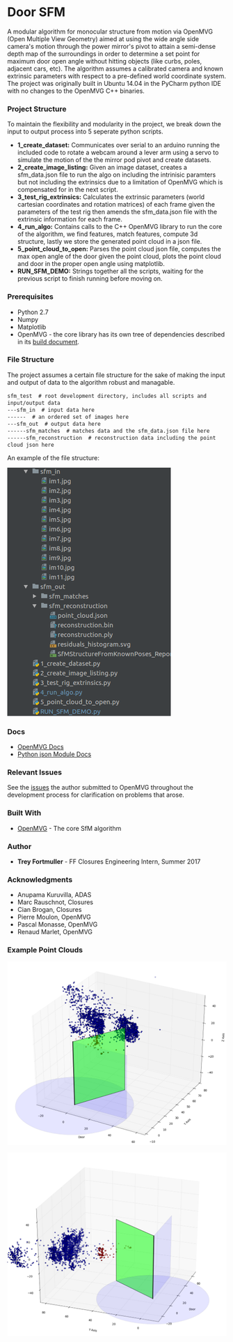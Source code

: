 # Door SFM

A modular algorithm for monocular structure from motion via OpenMVG (Open Multiple View Geometry) aimed at using the wide angle side camera's motion through the power mirror's pivot to attain a semi-dense depth map of the surroundings in order to determine a set point for maximum door open angle without hitting objects (like curbs, poles, adjacent cars, etc). The algorithm assumes a calibrated camera and known extrinsic parameters with respect to a pre-defined world coordinate system. The project was originally built in Ubuntu 14.04 in the PyCharm python IDE with no changes to the OpenMVG C++ binaries.

### Project Structure

To maintain the flexibility and modularity in the project, we break down the input to output process into 5 seperate python scripts.
* **1_create_dataset:** Communicates over serial to an arduino running the included code to rotate a webcam around a lever arm using a servo to simulate the motion of the the mirror pod pivot and create datasets.
* **2_create_image_listing:** Given an image dataset, creates a sfm_data.json file to run the algo on including the intrinisic paramters but not including the extrinsics due to a limitation of OpenMVG which is compensated for in the next script.
* **3_test_rig_extrinsics:** Calculates the extrinsic parameters (world cartesian coordinates and rotation matrices) of each frame given the parameters of the test rig then amends the sfm_data.json file with the extrinsic information for each frame.
* **4_run_algo:** Contains calls to the C++ OpenMVG library to run the core of the algorithm, we find features, match features, compute 3d structure, lastly we store the generated point cloud in a json file.
* **5_point_cloud_to_open:** Parses the point cloud json file, computes the max open angle of the door given the point cloud, plots the point cloud and door in the proper open angle using matplotlib.
* **RUN_SFM_DEMO:** Strings together all the scripts, waiting for the previous script to finish running before moving on.

### Prerequisites

* Python 2.7
* Numpy
* Matplotlib
* OpenMVG - the core library has its own tree of dependencies described in its [build document](https://github.com/openMVG/openMVG/blob/master/BUILD.md).

### File Structure

The project assumes a certain file structure for the sake of making the input and output of data to the algorithm robust and managable.

```
sfm_test  # root development directory, includes all scripts and input/output data
---sfm_in  # input data here
------  # an ordered set of images here
---sfm_out  # output data here
------sfm_matches  # matches data and the sfm_data.json file here
------sfm_reconstruction  # reconstruction data including the point cloud json here
```

An example of the file structure:

![File Structure](readme_imgs/sfm_file_struct.png)

### Docs

* [OpenMVG Docs](https://openmvg.readthedocs.io/en/latest/)
* [Python json Module Docs](https://docs.python.org/2/library/json.html)

### Relevant Issues 

See the [issues](https://github.com/openMVG/openMVG/issues?utf8=%E2%9C%93&q=is%3Aissue%20author%3Atreyfortmuller%20) the author submitted to OpenMVG throughout the development process for clarification on problems that arose.

### Built With

* [OpenMVG](https://github.com/openMVG/openMVG) - The core SfM algorithm

### Author

* **Trey Fortmuller** - FF Closures Engineering Intern, Summer 2017

### Acknowledgments

* Anupama Kuruvilla, ADAS
* Marc Rauschnot, Closures
* Cian Brogan, Closures
* Pierre Moulon, OpenMVG
* Pascal Monasse, OpenMVG
* Renaud Marlet, OpenMVG

### Example Point Clouds

![Sample 1](readme_imgs/sample1.png)

![Sample 2](readme_imgs/sample2.png)

